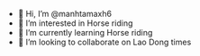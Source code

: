 - 👋 Hi, I’m @manhtamaxh6
- 👀 I’m interested in Horse riding
- 🌱 I’m currently learning Horse riding
- 💞️ I’m looking to collaborate on Lao Dong times


<!---
manhtamaxh6/manhtamaxh6 is a ✨ special ✨ repository because its `README.md` (this file) appears on your GitHub profile.
You can click the Preview link to take a look at your changes.
--->
